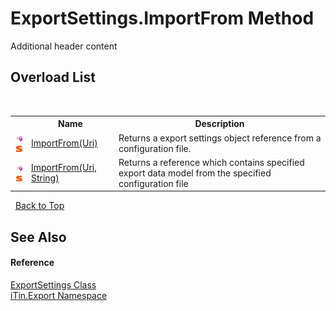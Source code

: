 # ExportSettings.ImportFrom Method 
Additional header content 


## Overload List
&nbsp;<table><tr><th></th><th>Name</th><th>Description</th></tr><tr><td>![Public method](media/pubmethod.gif "Public method")![Static member](media/static.gif "Static member")</td><td><a href="M_iTin_Export_ExportSettings_ImportFrom">ImportFrom(Uri)</a></td><td>
Returns a export settings object reference from a configuration file.</td></tr><tr><td>![Public method](media/pubmethod.gif "Public method")![Static member](media/static.gif "Static member")</td><td><a href="M_iTin_Export_ExportSettings_ImportFrom_1">ImportFrom(Uri, String)</a></td><td>
Returns a reference which contains specified export data model from the specified configuration file</td></tr></table>&nbsp;
<a href="#exportsettings.importfrom-method">Back to Top</a>

## See Also


#### Reference
<a href="T_iTin_Export_ExportSettings">ExportSettings Class</a><br /><a href="N_iTin_Export">iTin.Export Namespace</a><br />